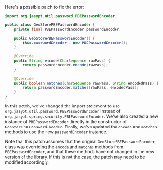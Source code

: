 Here's a possible patch to fix the error:

```java
import org.jasypt.util.password.PBEPasswordEncoder;

public class GeoStorePBEPasswordEncoder {
    private final PBEPasswordEncoder passwordEncoder;

    public GeoStorePBEPasswordEncoder() {
        this.passwordEncoder = new PBEPasswordEncoder();
    }

    @Override
    public String encode(CharSequence rawPass) {
        return passwordEncoder.encode(rawPass);
    }

    @Override
    public boolean matches(CharSequence rawPass, String encodedPass) {
        return passwordEncoder.matches(rawPass, encodedPass);
    }
}
```

In this patch, we've changed the import statement to use `org.jasypt.util.password.PBEPasswordEncoder` instead of `org.jasypt.spring.security.PBEPasswordEncoder`. We've also created a new instance of `PBEPasswordEncoder` directly in the constructor of `GeoStorePBEPasswordEncoder`. Finally, we've updated the `encode` and `matches` methods to use the new `passwordEncoder` instance.

Note that this patch assumes that the original `GeoStorePBEPasswordEncoder` class was overriding the `encode` and `matches` methods from `PBEPasswordEncoder`, and that these methods have not changed in the new version of the library. If this is not the case, the patch may need to be modified accordingly.